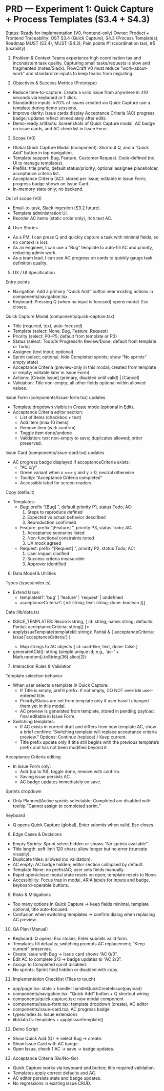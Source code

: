 # PRD — Experiment 1: Quick Capture + Process Templates (S3.4 + S4.3)

Status: Ready for implementation (V0, frontend-only)
Owner: Product + Frontend
Traceability: OST S3.4 (Quick Capture), S4.3 (Process Templates); Roadmap MUST (S3.4), MUST (S4.3); Pain points #1 (coordination tax), #5 (usability)

1) Problem & Context
Teams experience high coordination tax and inconsistent task quality. Capturing small tasks/requests is slow and fragmented (notes/Slack). FlowCraft V0 must reduce “work-about-work” and standardize inputs to keep teams from migrating.

2) Objectives & Success Metrics (Prototype)
- Reduce time-to-capture: Create a valid issue from anywhere in ≤10 seconds via keyboard or 1 click.
- Standardize inputs: ≥70% of issues created via Quick Capture use a template during demo sessions.
- Improve clarity: Issue cards display Acceptance Criteria (AC) progress badge; updates reflect immediately after edits.
- Demo-ready artifacts: Screenshots of Quick Capture modal, AC badge on issue cards, and AC checklist in Issue Form.

3) Scope (V0)
- Global Quick Capture Modal (component): Shortcut Q, and a “Quick Add” button in top navigation.
- Template support: Bug, Feature, Customer Request. Code-defined (no UI to manage templates).
- Prefills: title prefix, default status/priority, optional assignee placeholder, acceptance criteria list.
- Acceptance Criteria (AC): stored per issue; editable in Issue Form; progress badge shown on Issue Card.
- In-memory state only; no backend.

Out of scope (V0)
- Email-to-task, Slack ingestion (S3.2 future).
- Template administration UI.
- Reorder AC items (static order only), rich text AC.

4) User Stories
- As a PM, I can press Q and quickly capture a task with minimal fields, so no context is lost.
- As an engineer, I can use a “Bug” template to auto-fill AC and priority, reducing admin work.
- As a team lead, I can see AC progress on cards to quickly gauge task definition quality.

5) UX / UI Specification

Entry points
- Navigation: Add a primary “Quick Add” button near existing actions in components/navigation.tsx.
- Keyboard: Pressing Q (when no input is focused) opens modal. Esc closes.

Quick Capture Modal (components/quick-capture.tsx)
- Title (required, text, auto-focused)
- Template (select: None, Bug, Feature, Request)
- Priority (select: P0–P5; default from template or P3)
- Status (select: Todo/In Progress/In Review/Done; default from template or Todo)
- Assignee (text input; optional)
- Sprint (select; optional; hide Completed sprints; show “No sprints” empty state)
- Acceptance Criteria (preview-only in this modal; created from template or empty; editable later in Issue Form)
- Actions: [Create Issue] (primary, disabled until valid) | [Cancel]
- Validation: Title non-empty; all other fields optional within allowed values.

Issue Form (components/issue-form.tsx) updates
- Template dropdown visible in Create mode (optional in Edit).
- Acceptance Criteria editor section:
  - List of items (checkbox + text)
  - Add item (max 10 items)
  - Remove item (with confirm)
  - Toggle item done/undone
  - Validation: text non-empty to save; duplicates allowed; order preserved.

Issue Card (components/issue-card.tsx) updates
- AC progress badge displayed if acceptanceCriteria exists:
  - “AC x/y”
  - Green variant when x === y and y > 0, neutral otherwise
  - Tooltip: “Acceptance Criteria completed”
  - Accessible label for screen readers.

Copy (default)
- Templates:
  - Bug: prefix “[Bug] ”, default priority P1, status Todo; AC:
    1) Steps to reproduce defined
    2) Expected vs actual behavior described
    3) Reproduction confirmed
  - Feature: prefix “[Feature] ”, priority P3, status Todo; AC:
    1) Acceptance scenarios listed
    2) Non-functional constraints noted
    3) UX mock agreed
  - Request: prefix “[Request] ”, priority P2, status Todo; AC:
    1) User impact clarified
    2) Success criteria measurable
    3) Approver identified

6) Data Model & Utilities

Types (types/index.ts)
- Extend Issue:
  - templateId?: 'bug' | 'feature' | 'request' | undefined
  - acceptanceCriteria?: { id: string; text: string; done: boolean }[]

Data (lib/data.ts)
- ISSUE_TEMPLATES: Record<string, { id: string; name: string; defaults: Partial<Issue>; acceptanceCriteria: string[] }>
- applyIssueTemplate(templateId: string): Partial<Issue> & { acceptanceCriteria: Issue['acceptanceCriteria'] }
  - Map strings to AC objects { id: uuid-like, text, done: false }
- generateACId(): string (simple unique id; e.g., 'ac-' + Math.random().toString(36).slice(2))

7) Interaction Rules & Validation

Template selection behavior
- When user selects a template in Quick Capture:
  - If Title is empty, prefill prefix. If not empty, DO NOT override user-entered title.
  - Priority/Status are set from template only if user hasn’t changed them yet in this modal.
  - AC preview is generated from template, stored in pending payload; final editable in Issue Form.
- Switching templates:
  - If AC exists in current draft and differs from new template AC, show a brief confirm: “Switching template will replace acceptance criteria preview.” Options: Continue (replace) / Keep current.
  - Title prefix update only if title still begins with the previous template’s prefix and has not been modified beyond it.

Acceptance Criteria editing
- In Issue Form only:
  - Add (up to 10), toggle done, remove with confirm.
  - Saving issue persists AC.
  - AC badge updates immediately on save.

Sprints dropdown
- Only Planned/Active sprints selectable; Completed are disabled with tooltip “Cannot assign to completed sprint.”

Keyboard
- Q opens Quick Capture (global), Enter submits when valid, Esc closes.

8) Edge Cases & Decisions
- Empty Sprints: Sprint select hidden or shows “No sprints available”.
- Title length: soft limit 120 chars; allow longer but no error (truncate visually).
- Duplicate titles: allowed (no validation).
- AC empty: AC badge hidden; editor section collapsed by default.
- Template None: no prefix/AC; user sets fields manually.
- Rapid open/close: modal state resets on open; template resets to None.
- Accessibility: Focus trap in modal, ARIA labels for inputs and badge, keyboard-operable buttons.

9) Risks & Mitigations
- Too many options in Quick Capture → keep fields minimal, template optional, title auto-focused.
- Confusion when switching templates → confirm dialog when replacing AC preview.

10) QA Plan (Manual)
- Keyboard: Q opens; Esc closes; Enter submits valid form.
- Templates fill defaults; switching prompts AC replacement; “Keep current” preserves.
- Create issue with Bug → Issue card shows “AC 0/3”.
- Edit AC to complete 2/3 → badge updates to “AC 2/3”.
- Assign to Completed sprint disabled.
- No sprints: Sprint field hidden or disabled with copy.

11) Implementation Checklist (Files to touch)
- app/page.tsx: state + handler handleQuickCreateIssue(payload)
- components/navigation.tsx: “Quick Add” button + Q shortcut wiring
- components/quick-capture.tsx: new modal component
- components/issue-form.tsx: template dropdown (create), AC editor
- components/issue-card.tsx: AC progress badge
- types/index.ts: Issue extensions
- lib/data.ts: templates + applyIssueTemplate()

12) Demo Script
- Show Quick Add (Q) → select Bug → create.
- Show Issue Card with AC badge.
- Open Issue, check 1 AC → save → badge updates.

13) Acceptance Criteria (Go/No-Go)
- Quick Capture works via keyboard and button; title required validation.
- Templates apply correct defaults and AC.
- AC editor persists state and badge updates.
- No regressions in existing issue CRUD.
